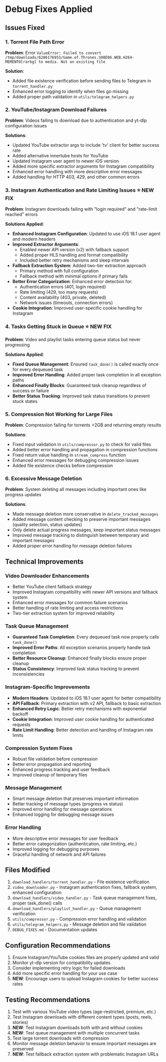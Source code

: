 # Debug Fixes Applied

## Issues Fixed

### 1. Torrent File Path Error
**Problem**: Error `ValueError: Failed to convert /tmp/downloads/6286176953/Game.of.Thrones.S08E06.WEB.H264-MEMENTO[rarbg] to media. Not an existing file`

**Solution**: 
- Added file existence verification before sending files to Telegram in `torrent_handler.py`
- Enhanced error logging to identify when files go missing
- Added proper path validation in `utils/telegram_helpers.py`

### 2. YouTube/Instagram Download Failures
**Problem**: Videos failing to download due to authentication and yt-dlp configuration issues

**Solutions**:
- Updated YouTube extractor args to include 'tv' client for better success rate
- Added alternative innertube hosts for YouTube
- Updated Instagram user agent to newer iOS version
- Added more specific extractor arguments for Instagram compatibility
- Enhanced error handling with more descriptive error messages
- Added handling for HTTP 403, 429, and other common errors

### 3. Instagram Authentication and Rate Limiting Issues ⭐ **NEW FIX**
**Problem**: Instagram downloads failing with "login required" and "rate-limit reached" errors

**Solutions Applied**:
- **Enhanced Instagram Configuration**: Updated to use iOS 18.1 user agent and modern headers
- **Improved Extractor Arguments**: 
  - Enabled newer API version (v2) with fallback support
  - Added proper HLS handling and format compatibility
  - Included better retry mechanisms and sleep intervals
- **Fallback Extraction System**: Added two-tier extraction approach
  - Primary method with full configuration
  - Fallback method with minimal options if primary fails
- **Better Error Categorization**: Enhanced error detection for:
  - Authentication errors (401, login required)
  - Rate limiting (429, too many requests)
  - Content availability (403, private, deleted)
  - Network issues (timeouts, connection errors)
- **Cookie Integration**: Improved user-specific cookie handling for Instagram

### 4. Tasks Getting Stuck in Queue ⭐ **NEW FIX**
**Problem**: Video and playlist tasks entering queue status but never progressing

**Solutions Applied**:
- **Fixed Queue Management**: Ensured `task_done()` is called exactly once for every dequeued task
- **Improved Error Handling**: Added proper task completion in all exception paths
- **Enhanced Finally Blocks**: Guaranteed task cleanup regardless of success or failure
- **Better Status Tracking**: Improved task status transitions to prevent stuck states

### 5. Compression Not Working for Large Files
**Problem**: Compression failing for torrents >2GB and returning empty results

**Solutions**:
- Fixed input validation in `utils/compressor.py` to check for valid files
- Added better error handling and propagation in compression functions
- Fixed return value handling in `stream_compress` function
- Enhanced error messages for debugging compression issues
- Added file existence checks before compression

### 6. Excessive Message Deletion
**Problem**: System deleting all messages including important ones like progress updates

**Solutions**:
- Made message deletion more conservative in `delete_tracked_messages`
- Added message content checking to preserve important messages (quality selection, status updates)
- Only delete actual progress messages, keep important status messages
- Improved message tracking to distinguish between temporary and important messages
- Added proper error handling for message deletion failures

## Technical Improvements

### Video Downloader Enhancements
- Better YouTube client fallback strategy
- Improved Instagram compatibility with newer API versions and fallback system
- Enhanced error messages for common failure scenarios
- Better handling of rate limiting and access restrictions
- Two-tier extraction system for improved reliability

### Task Queue Management
- **Guaranteed Task Completion**: Every dequeued task now properly calls `task_done()`
- **Improved Error Paths**: All exception scenarios properly handle task completion
- **Better Resource Cleanup**: Enhanced finally blocks ensure proper cleanup
- **Status Consistency**: Improved task status tracking to prevent inconsistencies

### Instagram-Specific Improvements
- **Modern Headers**: Updated to iOS 18.1 user agent for better compatibility
- **API Fallback**: Primary extraction with v2 API, fallback to basic extraction
- **Enhanced Retry Logic**: Better retry mechanisms with exponential backoff
- **Cookie Integration**: Improved user cookie handling for authenticated requests
- **Rate Limit Handling**: Better detection and handling of Instagram rate limits

### Compression System Fixes
- Robust file validation before compression
- Better error propagation and reporting
- Enhanced progress tracking and user feedback
- Improved cleanup of temporary files

### Message Management
- Smart message deletion that preserves important information
- Better tracking of message types (progress vs status)
- Improved error handling for message operations
- Enhanced logging for debugging message issues

### Error Handling
- More descriptive error messages for user feedback
- Better error categorization (authentication, rate limiting, etc.)
- Improved logging for debugging purposes
- Graceful handling of network and API failures

## Files Modified
1. `download_handlers/torrent_handler.py` - File existence verification
2. `video_downloader.py` - Instagram authentication fixes, fallback system, enhanced configuration
3. `download_handlers/video_handler.py` - Task queue management fixes, proper task_done() calls
4. `download_handlers/playlist_handler.py` - Queue management verification
5. `utils/compressor.py` - Compression error handling and validation
6. `utils/telegram_helpers.py` - Message deletion and file validation
7. `DEBUG_FIXES.md` - Documentation updates

## Configuration Recommendations
1. Ensure Instagram/YouTube cookies files are properly updated and valid
2. Monitor yt-dlp version for compatibility updates
3. Consider implementing retry logic for failed downloads
4. Add more specific error handling for your use case
5. **NEW**: Encourage users to upload Instagram cookies for better success rates

## Testing Recommendations
1. Test with various YouTube video types (age-restricted, premium, etc.)
2. Test Instagram downloads with different content types (posts, reels, stories)
3. **NEW**: Test Instagram downloads both with and without cookies
4. **NEW**: Test queue management with multiple concurrent tasks
5. Test large torrent downloads with compression
6. Monitor message deletion behavior to ensure important messages are preserved
7. **NEW**: Test fallback extraction system with problematic Instagram URLs
